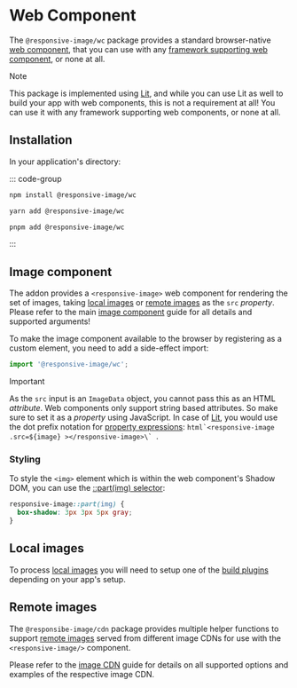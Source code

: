 # Web Component

The `@responsive-image/wc` package provides a standard browser-native [web component](https://developer.mozilla.org/en-US/docs/Web/Web_Components), that you can use with any [framework supporting web component](https://custom-elements-everywhere.com/), or none at all.

> [!Note]
> This package is implemented using [Lit](https://lit.dev/), and while you can use Lit as well to build your app with web components, this is not a requirement at all! You can use it with any framework supporting web components, or none at all.

## Installation

In your application's directory:

::: code-group

```bash [npm]
npm install @responsive-image/wc
```

```bash [yarn]
yarn add @responsive-image/wc
```

```bash [pnpm]
pnpm add @responsive-image/wc
```

:::

## Image component

The addon provides a `<responsive-image>` web component for rendering the set of images, taking [local images](#local-images) or [remote images](#remote-images) as the `src` _property_. Please refer to the main [image component](../usage/component.md) guide for all details and supported arguments!

To make the image component available to the browser by registering as a custom element, you need to add a side-effect import:

```js
import '@responsive-image/wc';
```

> [!Important]
> As the `src` input is an `ImageData` object, you cannot pass this as an HTML _attribute_. Web components only support string based attributes. So make sure to set it as a _property_ using JavaScript. In case of [Lit](https://lit.dev/), you would use the dot prefix notation for [property expressions](https://lit.dev/docs/templates/expressions/#property-expressions): ``html`<responsive-image .src=${image} ></responsive-image>\` ``.

### Styling

To style the `<img>` element which is within the web component's Shadow DOM, you can use the [::part(img) selector](https://developer.mozilla.org/en-US/docs/Web/CSS/::part):

```css
responsive-image::part(img) {
  box-shadow: 3px 3px 5px gray;
}
```

## Local images

To process [local images](../usage/local-images.md) you will need to setup one of the [build plugins](../build/index.md) depending on your app's setup.

## Remote images

The `@responsibe-image/cdn` package provides multiple helper functions to support [remote images](../usage/remote-images.md) served from different image CDNs for use with the `<responsive-image/>` component.

Please refer to the [image CDN](../cdn/index.md) guide for details on all supported options and examples of the respective image CDN.
